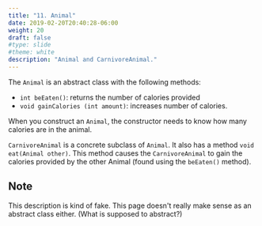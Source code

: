 ```yaml
---
title: "11. Animal"
date: 2019-02-20T20:40:28-06:00
weight: 20
draft: false
#type: slide
#theme: white
description: "Animal and CarnivoreAnimal."
---
```


The `Animal` is an abstract class with the following methods:

* `int beEaten()`: returns the number of calories provided 
* `void gainCalories (int amount)`: increases number of calories. 

When you construct an `Animal`, the
constructor needs to know how many calories are in the animal.

`CarnivoreAnimal` is a concrete subclass of `Animal`. It also has a
method `void eat(Animal other)`. This method causes the
`CarnivoreAnimal` to gain the calories provided by the other Animal
(found using the `beEaten()` method).

## Note

This description is kind of fake. This page doesn't really make
sense as an abstract class either. (What is supposed to abstract?)
